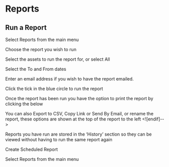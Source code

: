 # Reports

## Run a Report

Select Reports from the main menu

Choose the report you wish to run

Select the assets to run the report for, or select All

Select the To and From dates

Enter an email address if you wish to have the report emailed.

Click the tick in the blue circle to run the report

Once the report has been run you have the option to print the report by clicking the below

You can also Export to CSV, Copy Link or Send By Email, or rename the report, these options are shown at the top of the report to the left
<![endif]-->

Reports you have run are stored in the ‘History’ section so they can be viewed without having to run the same report again

Create Scheduled Report

Select Reports from the main menu
<!--stackedit_data:
eyJoaXN0b3J5IjpbMjEzNjA1MzQwMV19
-->